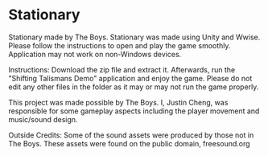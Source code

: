 # Stationary
Stationary made by The Boys. Stationary was made using Unity and Wwise. Please follow the instructions to open and play the game smoothly. Application may not work on non-Windows devices.

Instructions: Download the zip file and extract it. Afterwards, run the "Shifting Talismans Demo" application and enjoy the game. Please do not edit any other files in the folder as it may or may not run the game properly.

This project was made possible by The Boys. I, Justin Cheng, was responsible for some gameplay aspects including the player movement and music/sound design. 

Outside Credits: Some of the sound assets were produced by those not in The Boys. These assets were found on the public domain, freesound.org
